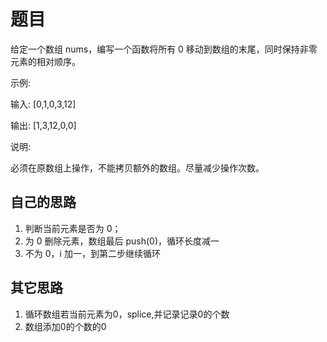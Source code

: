 # 题目

给定一个数组 nums，编写一个函数将所有 0 移动到数组的末尾，同时保持非零元素的相对顺序。

示例:

输入: [0,1,0,3,12]

输出: [1,3,12,0,0]

说明:

必须在原数组上操作，不能拷贝额外的数组。尽量减少操作次数。

## 自己的思路

1.  判断当前元素是否为 0；
2.  为 0 删除元素，数组最后 push(0)，循环长度减一
3.  不为 0，i 加一，到第二步继续循环

## 其它思路

1. 循环数组若当前元素为0，splice,并记录记录0的个数
2. 数组添加0的个数的0
